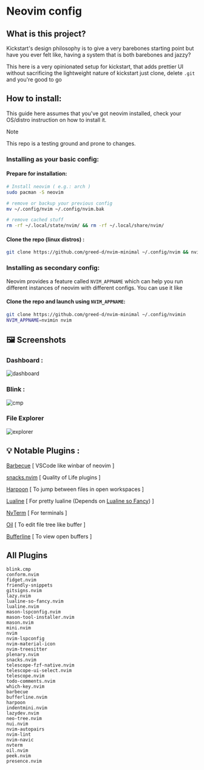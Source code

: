 # Neovim config

## What is this project?
Kickstart's design philosophy is to give a very barebones starting point but have you ever felt like, having a system that is both barebones and jazzy?

This here is a very opinionated setup for kickstart, that adds prettier UI without sacrificing the lightweight nature of kickstart just clone, delete `.git` and you're good to go

## How to install:
This guide here assumes that you've got neovim installed, check your OS/distro instruction on how to install it.

> [!NOTE]  
> This repo is a testing ground and prone to changes.

### Installing as your basic config:

#### Prepare for installation: 
```bash
# Install neovim ( e.g.: arch )
sudo pacman -S neovim

# remove or backup your previous config
mv ~/.config/nvim ~/.config/nvim.bak

# remove cached stuff
rm -rf ~/.local/state/nvim/ && rm -rf ~/.local/share/nvim/
```
#### Clone the repo (linux distros) : 
```bash
git clone https://github.com/greed-d/nvim-minimal ~/.config/nvim && nvim
```

### Installing as secondary config:
Neovim provides a feature called `NVIM_APPNAME` which can help you run different instances of neovim with different configs. You can use it like

#### Clone the repo and launch using `NVIM_APPNAME`:
```bash
git clone https://github.com/greed-d/nvim-minimal ~/.config/nvimin
NVIM_APPNAME=nvimin nvim
```

## 🖼️ Screenshots

### Dashboard : 
![dashboard](./.screenshots/dashboard.png) 
### Blink :
![cmp](./.screenshots/cmp.png)

### File Explorer
![explorer](./.screenshots/explorer.png)

## 💡 Notable Plugins : 

[Barbecue](https://github.com/utilyre/barbecue.nvim) [ VSCode like winbar of neovim ]

[snacks.nvim](https://github.com/folke/snacks.nvim) [ Quality of Life plugins ] 

[Harpoon](https://github.com/Theprimeagen/harpoon) [ To jump between files in open workspaces ] 

[Lualine](https://github.com/nvim-lualine/lualine.nvim) [ For pretty lualine (Depends on [Lualine so Fancy](https://github.com/greed-d/lualine-so-fancy.nvim)) ] 

[NvTerm](https://github.com/NvChad/nvterm) [ For terminals ]

[Oil](https://github.com/stevearc/oil.nvim) [ To edit file tree like buffer ]

[Bufferline](https://github.com/akinsho/bufferline.nvim) [ To view open buffers ]

## All Plugins
```
blink.cmp 
conform.nvim 
fidget.nvim 
friendly-snippets 
gitsigns.nvim 
lazy.nvim 
lualine-so-fancy.nvim 
lualine.nvim 
mason-lspconfig.nvim 
mason-tool-installer.nvim 
mason.nvim 
mini.nvim 
nvim 
nvim-lspconfig 
nvim-material-icon 
nvim-treesitter 
plenary.nvim 
snacks.nvim 
telescope-fzf-native.nvim 
telescope-ui-select.nvim 
telescope.nvim 
todo-comments.nvim 
which-key.nvim 
barbecue 
bufferline.nvim 
harpoon 
indentmini.nvim 
lazydev.nvim 
neo-tree.nvim 
nui.nvim 
nvim-autopairs 
nvim-lint 
nvim-navic 
nvterm 
oil.nvim 
peek.nvim 
presence.nvim 
```
